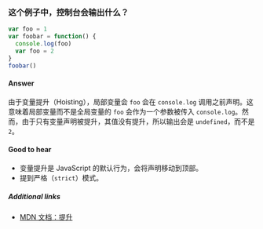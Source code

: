 ### 这个例子中，控制台会输出什么？

```js
var foo = 1
var foobar = function() {
  console.log(foo)
  var foo = 2
}
foobar()
```

#### Answer

由于变量提升（Hoisting），局部变量会 `foo` 会在 `console.log` 调用之前声明。这意味着局部变量而不是全局变量的 `foo` 会作为一个参数被传入 `console.log`。然而，由于只有变量声明被提升，其值没有提升，所以输出会是 `undefined`，而不是 `2`。

#### Good to hear

* 变量提升是 JavaScript 的默认行为，会将声明移动到顶部。
* 提到严格（`strict`）模式。

##### Additional links

* [MDN 文档：提升](https://developer.mozilla.org/en-US/docs/Glossary/Hoisting)

<!-- tags: (javascript) -->

<!-- expertise: (1) -->
